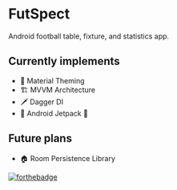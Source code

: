
# FutSpect

Android football table, fixture, and statistics app.


## Currently implements
- :lipstick: Material Theming
- :building_construction: MVVM Architecture
- :dagger: Dagger DI
- :rocket: Android Jetpack :rocket:

## Future plans
- :house: Room Persistence Library

[![forthebadge](https://forthebadge.com/images/badges/made-with-crayons.svg)](https://forthebadge.com)